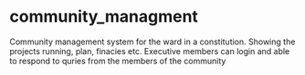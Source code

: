 # community_managment
Community management system for the ward in a constitution. Showing the projects running, plan, finacies etc. Executive members can login and able to respond to quries from the members of the community
